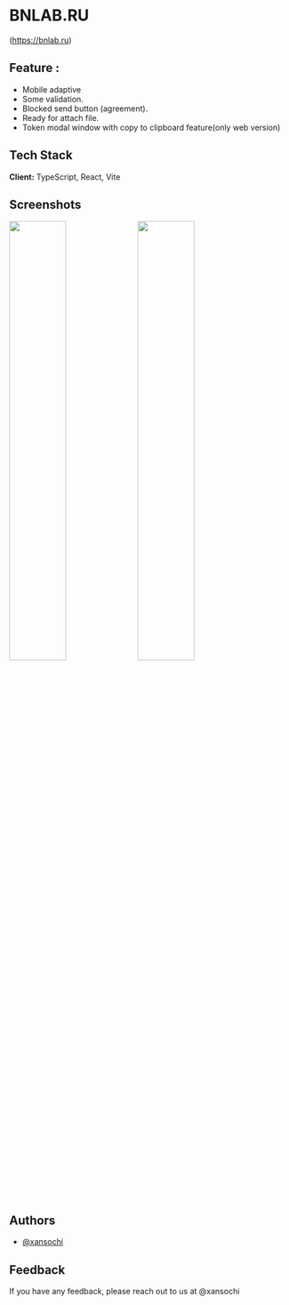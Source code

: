 #  BNLAB.RU
(https://bnlab.ru)
## Feature : 
- Mobile adaptive 
- Some validation.
- Blocked send button (agreement).
- Ready for attach file.
- Token modal window with copy to clipboard feature(only web version)

## Tech Stack

**Client:** TypeScript, React, Vite

## Screenshots

<img src="main.jpg" width=45% height=45% /> <img src="token.jpg" width=45% height=45% />


## Authors

- [@xansochi](https://www.github.com/xansochi)

## Feedback

If you have any feedback, please reach out to us at @xansochi

